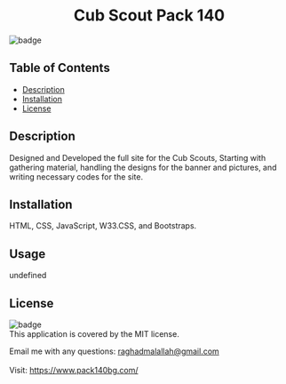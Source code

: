 <h1 align="center">Cub Scout Pack 140</h1>
  
![badge](https://img.shields.io/badge/license-MIT-brightgreen)<br />
## Table of Contents
- [Description](#description)
- [Installation](#installation)
- [License](#license)

## Description  
Designed and Developed the full site for the Cub Scouts, Starting with gathering material, handling the designs for the banner and pictures, and writing necessary codes for the site.
## Installation
HTML, CSS, JavaScript, W33.CSS, and Bootstraps.
## Usage
 undefined
## License
![badge](https://img.shields.io/badge/license-MIT-brightgreen)
<br />
This application is covered by the MIT license. 

 Email me with any questions: raghadmalallah@gmail.com<br /><br />
 Visit: https://www.pack140bg.com/  
